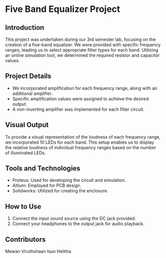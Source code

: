 # Five Band Equalizer Project

## Introduction
This project was undertaken during our 3rd semester lab, focusing on the creation of a five-band equalizer. We were provided with specific frequency ranges, leading us to select appropriate filter types for each band. Utilizing an online simulation tool, we determined the required resistor and capacitor values.

## Project Details
- We incorporated amplification for each frequency range, along with an additional amplifier.
- Specific amplification values were assigned to achieve the desired output.
- A non-inverting amplifier was implemented for each filter circuit.

## Visual Output
To provide a visual representation of the loudness of each frequency range, we incorporated 10 LEDs for each band. This setup enables us to display the relative loudness of individual frequency ranges based on the number of illuminated LEDs.

## Tools and Technologies
- Proteus: Used for developing the circuit and simulation.
- Altium: Employed for PCB design.
- Solidworks: Utilized for creating the enclosure.

## How to Use

1. Connect the input sound source using the DC jack provided.
2. Connect your headphones to the output jack for audio playback.

## Contributors
Mewan Viruthshaan Isun Helitha 
